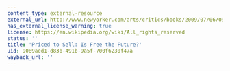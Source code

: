 ```yaml
---
content_type: external-resource
external_url: http://www.newyorker.com/arts/critics/books/2009/07/06/090706crbo_books_gladwell
has_external_license_warning: true
license: https://en.wikipedia.org/wiki/All_rights_reserved
status: ''
title: 'Priced to Sell: Is Free the Future?'
uid: 9089aed1-d83b-491b-9a5f-700f6230f47a
wayback_url: ''
---
```

